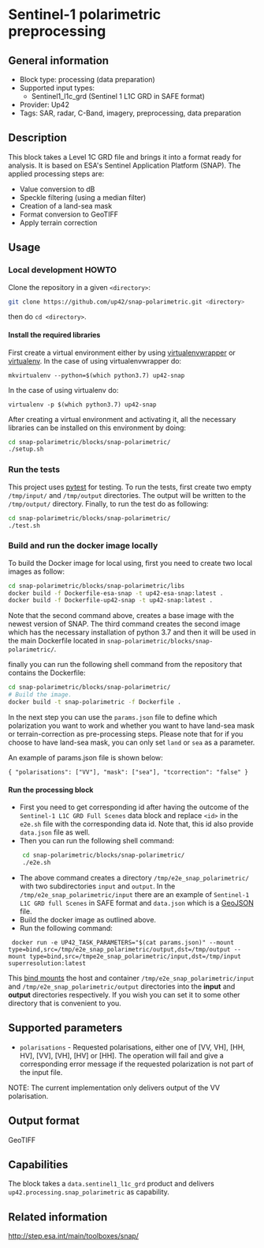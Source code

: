 # Sentinel-1 polarimetric preprocessing

## General information

* Block type: processing (data preparation)
* Supported input types:
  * Sentinel1_l1c_grd (Sentinel 1 L1C GRD in SAFE format)
* Provider: Up42
* Tags: SAR, radar, C-Band, imagery, preprocessing, data preparation

## Description
This block takes a Level 1C GRD file and brings it into a format ready for analysis. It is based on ESA's Sentinel Application Platform (SNAP). The applied processing steps are:
* Value conversion to dB
* Speckle filtering (using a median filter)
* Creation of a land-sea mask
* Format conversion to GeoTIFF
* Apply terrain correction 

## Usage

### Local development HOWTO

Clone the repository in a given `<directory>`:

```bash
git clone https://github.com/up42/snap-polarimetric.git <directory>
``` 

then do `cd <directory>`.
#### Install the required libraries
First create a virtual environment either by using [virtualenvwrapper](https://virtualenvwrapper.readthedocs.io/en/latest/) 
or [virtualenv](https://virtualenv.pypa.io/en/latest/).
In the case of using virtualenvwrapper do:

```mkvirtualenv --python=$(which python3.7) up42-snap```

In the case of using virtualenv do:

````
virtualenv -p $(which python3.7) up42-snap
````

After creating a virtual environment and activating it, all the necessary libraries can be installed on this environment by doing:

```bash
cd snap-polarimetric/blocks/snap-polarimetric/
./setup.sh
```

### Run the tests

This project uses [pytest](https://docs.pytest.org/en/latest/) for testing.
To run the tests, first create two empty `/tmp/input/` and `/tmp/output` directories. The output will be written to the `/tmp/output/` directory.
Finally, to run the test do as following:

```bash
cd snap-polarimetric/blocks/snap-polarimetric/
./test.sh
```

### Build and run the docker image locally

To build the Docker image for local using, first you need to create two local images as follow:
```bash
cd snap-polarimetric/blocks/snap-polarimetric/libs
docker build -f Dockerfile-esa-snap -t up42-esa-snap:latest .
docker build -f Dockerfile-up42-snap -t up42-snap:latest .
``` 
Note that the second command above, creates a base image with the newest version of SNAP. The third command creates the second
image which has the necessary installation of python 3.7 and then it will be used in the main Dockerfile located in `snap-polarimetric/blocks/snap-polarimetric/`.

finally you can run the following shell command from the repository that contains the Dockerfile: 

```bash
cd snap-polarimetric/blocks/snap-polarimetric/
# Build the image.
docker build -t snap-polarimetric -f Dockerfile . 

```
In the next step you can use the `params.json` file to define which polarization you want to work
and whether you want to have land-sea mask or terrain-correction as pre-processing steps. Please note that
for if you choose to have land-sea mask, you can only set `land` or `sea` as a parameter.

An example of params.json file is shown below:

``
{
  "polarisations": ["VV"],
  "mask": ["sea"],
  "tcorrection": "false"
}
``

#### Run the processing block 
 * First you need to get corresponding id after having the outcome of the `Sentinel-1 L1C GRD Full Scenes` data block and replace
 `<id>` in the `e2e.sh` file with the corresponding data id. Note that, this id also provide `data.json` file as well. 
 * Then you can run the following shell command:
```bash
    cd snap-polarimetric/blocks/snap-polarimetric/
    ./e2e.sh
 ```
 * The above command creates a directory `/tmp/e2e_snap_polarimetric/` with two subdirectories `input` and `output`.
  In the `/tmp/e2e_snap_polarimetric/input` there are an example of `Sentinel-1 L1C GRD full Scenes` in SAFE format and `data.json` which is a
  [GeoJSON](https://en.wikipedia.org/wiki/GeoJSON) file.
 * Build the docker image as outlined above.
 * Run the following command: 
 
```
 docker run -e UP42_TASK_PARAMETERS="$(cat params.json)" --mount type=bind,src=/tmp/e2e_snap_polarimetric/output,dst=/tmp/output --mount type=bind,src=/tmpe2e_snap_polarimetric/input,dst=/tmp/input superresolution:latest
```
This [bind mounts](https://docs.docker.com/storage/bind-mounts/) the
host and container `/tmp/e2e_snap_polarimetric/input` and `/tmp/e2e_snap_polarimetric/output` directories into the
**input** and **output** directories respectively. If you wish you can
set it to some other directory that is convenient to you.
 

## Supported parameters

* ``polarisations`` - Requested polarisations, either one of [VV, VH], [HH, HV], [VV], [VH], [HV] or [HH]. The operation will fail and give a corresponding error message if the requested polarization is not part of the input file.

NOTE: The current implementation only delivers output of the VV polarisation.

Output format
-------------
GeoTIFF

Capabilities
------------
The block takes a ``data.sentinel1_l1c_grd`` product and delivers ``up42.processing.snap_polarimetric`` as capability.

## Related information

http://step.esa.int/main/toolboxes/snap/
